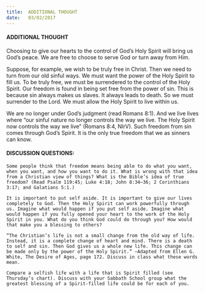 ```yaml
---
title:  ADDITIONAL THOUGHT
date:   03/02/2017
---
```


#### ADDITIONAL THOUGHT

Choosing to give our hearts to the control of God’s Holy Spirit will bring us God’s peace. We are free to choose to serve God or turn away from Him. 

Suppose, for example, we wish to be truly free in Christ. Then we need to turn from our old sinful ways. We must want the power of the Holy Spirit to fill us. To be truly free, we must be surrendered to the control of the Holy Spirit. Our freedom is found in being set free from the power of sin. This is because sin always makes us slaves. It always leads to death. So we must surrender to the Lord. We must allow the Holy Spirit to live within us. 

We are no longer under God’s judgment (read Romans 8:1). And we live lives where “our sinful nature no longer controls the way we live. The Holy Spirit now controls the way we live” (Romans 8:4, NIrV). Such freedom from sin comes through God’s Spirit. It is the only true freedom that we as sinners can know.

#### DISCUSSION QUESTIONS:

`Some people think that freedom means being able to do what you want, when you want, and how you want to do it. What is wrong with that idea from a Christian view of things? What is the Bible’s idea of true freedom? (Read Psalm 119:45; Luke 4:18; John 8:34–36; 2 Corinthians 3:17; and Galatians 5:1.)`

`It is important to put self aside. It is important to give our lives completely to God. Then the Holy Spirit can work powerfully through us. Imagine what would happen if you put self aside. Imagine what would happen if you fully opened your heart to the work of the Holy Spirit in you. What do you think God could do through you? How would that make you a blessing to others?`

`“The Christian’s life is not a small change from the old way of life. Instead, it is a complete change of heart and mind. There is a death to self and sin. Then God gives us a whole new life. This change can be made only by the power of the Holy Spirit.” —Adapted from Ellen G. White, The Desire of Ages, page 172. Discuss in class what these words mean.`

`Compare a selfish life with a life that is Spirit filled (see Thursday’s chart). Discuss with your Sabbath School group what the greatest blessing of a Spirit-filled life could be for each of you.`
